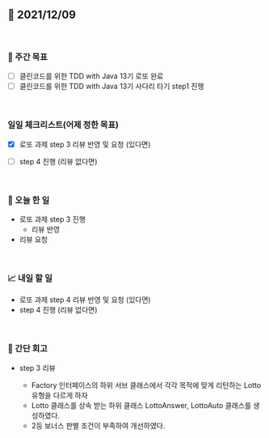 ## 📅 2021/12/09

<br/>

### 🏹 주간 목표

- [ ] 클린코드를 위한 TDD with Java 13기 로또 완료
- [ ] 클린코드를 위한 TDD with Java 13기 사다리 타기 step1 진행

<br/>

### 일일 체크리스트(어제 정한 목표)

- [x] 로또 과제 step 3 리뷰 반영 및 요청 (있다면)

- [ ] step 4 진행 (리뷰 없다면)

<br/>

### 💯 오늘 한 일

- 로또 과제 step 3 진행
  - 리뷰 반영
- 리뷰 요청

<br/>

### 📈 내일 할 일
  
- 로또 과제 step 4 리뷰 반영 및 요청 (있다면)
- step 4 진행 (리뷰 없다면)


<br/>

### 🧐 간단 회고


- step 3 리뷰
  
  - Factory 인터페이스의 하위 서브 클래스에서 각각 목적에 맞게 리턴하는 Lotto 유형을 다르게 하자
  - Lotto 클래스를 상속 받는 하위 클래스 LottoAnswer, LottoAuto 클래스를 생성하였다.
  - 2등 보너스 판별 조건이 부족하여 개선하였다.
  
  
  

